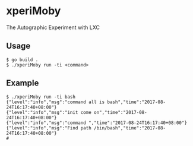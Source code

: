 # xperiMoby

The Autographic Experiment with LXC

## Usage

``` shell
$ go build .
$ ./xperiMoby run -ti <command>
```

## Example

``` shell
$ ./xperiMoby run -ti bash
{"level":"info","msg":"command all is bash","time":"2017-08-24T16:17:40+08:00"}
{"level":"info","msg":"init come on","time":"2017-08-24T16:17:40+08:00"}
{"level":"info","msg":"command ","time":"2017-08-24T16:17:40+08:00"}
{"level":"info","msg":"Find path /bin/bash","time":"2017-08-24T16:17:40+08:00"}
#
```
